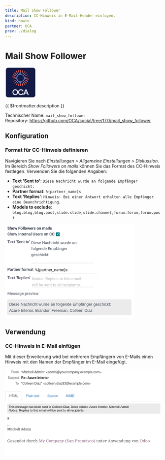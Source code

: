 ```yaml
---
title: Mail Show Follower
description: CC-Hinweis in E-Mail-Header einfügen.
kind: howto
partner: OCA
prev: ./dialog
---
```


# Mail Show Follower

![icon_oca_app](attachments/icon_oca_app.png)

{{ $frontmatter.description }}

Technischer Name: `mail_show_follower`\
Repository: <https://github.com/OCA/social/tree/17.0/mail_show_follower>

## Konfiguration

### Format für CC-Hinweis definieren

Navigieren Sie nach _Einstellungen > Allgemeine Einstellungen > Diskussion_. Im Bereich _Show Followers on mails_ können Sie das Format des CC-Hinweis festlegen. Verwenden Sie die folgenden Angaben:

- **Text 'Sent to'**: `Diese Nachricht wurde an folgende Empfänger geschickt:`
- **Partner format**: `%(partner_name)s`
- **Text 'Replies'**: `Hinweis: Bei einer Antwort erhalten alle Empfänger eine Beanchrichtigung.`
- **Models to exclude**: `blog.blog,blog.post,slide.slide,slide.channel,forum.forum,forum.post`

![](attachments/Mail%20Show%20Follower.png)

## Verwendung

### CC-Hinweis in E-Mail einfügen

Mit dieser Erweiterung wird bei mehreren Empfängern von E-Mails einen Hinweis mit den Namen der Empfänger im E-Mail eingefügt.

![](attachments/Mail%20Show%20Follower%20Example.png)
